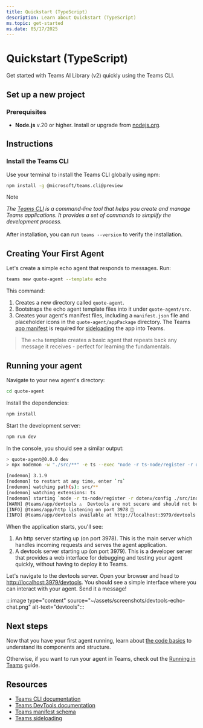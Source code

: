 ```yaml
---
title: Quickstart (TypeScript)
description: Learn about Quickstart (TypeScript)
ms.topic: get-started
ms.date: 05/17/2025
---
```


# Quickstart (TypeScript)

Get started with Teams AI Library (v2) quickly using the Teams CLI.

## Set up a new project

### Prerequisites

- **Node.js** v.20 or higher. Install or upgrade from [nodejs.org](https://nodejs.org/).

## Instructions

### Install the Teams CLI

Use your terminal to install the Teams CLI globally using npm:


```sh
npm install -g @microsoft/teams.cli@preview
```


> [!NOTE]
> _The [Teams CLI](/developer-tools/cli) is a command-line tool that helps you create and manage Teams applications. It provides a set of commands to simplify the development process._<br /><br />
> After installation, you can run `teams --version` to verify the installation.

## Creating Your First Agent

Let's create a simple echo agent that responds to messages. Run:


```sh
teams new quote-agent --template echo
```


This command:

1. Creates a new directory called `quote-agent`.
2. Bootstraps the echo agent template files into it under `quote-agent/src`.
3. Creates your agent's manifest files, including a `manifest.json` file and placeholder icons in the `quote-agent/appPackage` directory. The Teams [app manifest](/microsoftteams/platform/resources/schema/manifest-schema) is required for [sideloading](/microsoftteams/platform/concepts/deploy-and-publish/apps-upload) the app into Teams.

> The `echo` template creates a basic agent that repeats back any message it receives - perfect for learning the fundamentals.

## Running your agent

Navigate to your new agent's directory:


```sh
cd quote-agent
```


Install the dependencies:


```sh
npm install
```


Start the development server:


```sh
npm run dev
```


In the console, you should see a similar output:


```sh
> quote-agent@0.0.0 dev
> npx nodemon -w "./src/**" -e ts --exec "node -r ts-node/register -r dotenv/config ./src/index.ts"

[nodemon] 3.1.9
[nodemon] to restart at any time, enter `rs`
[nodemon] watching path(s): src/**
[nodemon] watching extensions: ts
[nodemon] starting `node -r ts-node/register -r dotenv/config ./src/index.ts`
[WARN] @teams/app/devtools ⚠️  Devtools are not secure and should not be used production environments ⚠️
[INFO] @teams/app/http listening on port 3978 🚀
[INFO] @teams/app/devtools available at http://localhost:3979/devtools
```


When the application starts, you'll see:

1. An http server starting up (on port 3978). This is the main server which handles incoming requests and serves the agent application.
2. A devtools server starting up (on port 3979). This is a developer server that provides a web interface for debugging and testing your agent quickly, without having to deploy it to Teams.

Let's navigate to the devtools server. Open your browser and head to [http://localhost:3979/devtools](http://localhost:3979/devtools). You should see a simple interface where you can interact with your agent. Send it a message!

:::image type="content" source="~/assets/screenshots/devtools-echo-chat.png" alt-text="devtools":::

## Next steps

Now that you have your first agent running, learn about [the code basics](code-basics.md) to understand its components and structure.

Otherwise, if you want to run your agent in Teams, check out the [Running in Teams](running-in-teams.md) guide.

## Resources

- [Teams CLI documentation](/developer-tools/cli)
- [Teams DevTools documentation](/developer-tools/devtools)
- [Teams manifest schema](/microsoftteams/platform/resources/schema/manifest-schema)
- [Teams sideloading](/microsoftteams/platform/concepts/deploy-and-publish/apps-upload)